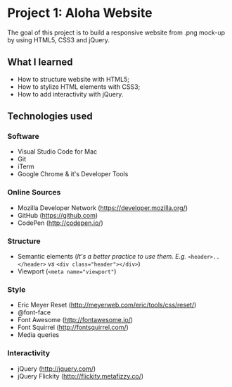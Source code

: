 # Project 1: Aloha Website

The goal of this project is to build a responsive website from .png mock-up by using HTML5, CSS3 and jQuery.


## What I learned

- How to structure website with HTML5;
- How to stylize HTML elements with CSS3;
- How to add interactivity with jQuery.


## Technologies used

### Software
- Visual Studio Code for Mac
- Git
- iTerm
- Google Chrome & it's Developer Tools

### Online Sources
- Mozilla Developer Network (https://developer.mozilla.org/)
- GitHub (https://github.com)
- CodePen (http://codepen.io/)

### Structure
- Semantic elements (*It's a better practice to use them. E.g.* `<header>..</header>` *vs* `<div class="header"></div>`)
- Viewport (`<meta name="viewport"`)

### Style
- Eric Meyer Reset (http://meyerweb.com/eric/tools/css/reset/)
- @font-face
- Font Awesome (http://fontawesome.io/)
- Font Squirrel (http://fontsquirrel.com/)
- Media queries

### Interactivity
- jQuery (http://jquery.com/)
- jQuery Flickity (http://flickity.metafizzy.co/)
